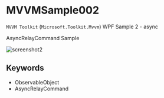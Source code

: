 # MVVMSample002

`MVVM Toolkit` (`Microsoft.Toolkit.Mvvm`) WPF Sample 2 - async

AsyncRelayCommand Sample

![screenshot2](https://user-images.githubusercontent.com/81235941/115360297-77477600-a1fa-11eb-8c91-c2c437e06be8.png)

## Keywords

* ObservableObject
* AsyncRelayCommand
